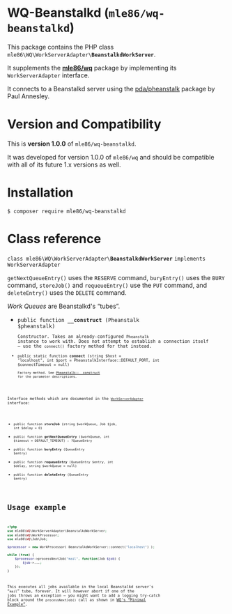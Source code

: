 # WQ-Beanstalkd  (`mle86/wq-beanstalkd`)

This package contains the PHP class
`mle86\WQ\WorkServerAdapter\`**`BeanstalkdWorkServer`**.

It supplements the
[**mle86/wq**](https://github.com/mle86/php-wq) package
by implementing its `WorkServerAdapter` interface.

It connects to a Beanstalkd server
using the [pda/pheanstalk](https://github.com/pda/pheanstalk) package
by Paul Annesley.


# Version and Compatibility

This is
**version 1.0.0**
of `mle86/wq-beanstalkd`.

It was developed for
version 1.0.0
of `mle86/wq`
and should be compatible
with all of its future 1.x versions as well.


# Installation

```
$ composer require mle86/wq-beanstalkd
```


# Class reference

`class mle86\WQ\WorkServerAdapter\`**`BeanstalkdWorkServer`** `implements WorkServerAdapter`

`getNextQueueEntry()` uses the `RESERVE` command,
`buryEntry()` uses the `BURY` command,
`storeJob()` and `requeueEntry()` use the `PUT` command,
and `deleteEntry()` uses the `DELETE` command.

*Work Queues* are Beanstalkd's “tubes”.

* <code>public function <b>__construct</b> (Pheanstalk $pheanstalk)<code>  
    Constructor.
    Takes an already-configured `Pheanstalk` instance to work with.
    Does not attempt to establish a connection itself –
    use the `connect()` factory method for that instead.
* <code>public static function <b>connect</b> (string $host = "localhost", int $port = PheanstalkInterface::DEFAULT_PORT, int $connectTimeout = null)<code>  
    Factory method.
    See [Pheanstalk::__construct](https://github.com/pda/pheanstalk/blob/master/src/Pheanstalk.php)
    for the parameter descriptions.

Interface methods
which are documented in the [`WorkServerAdapter`](https://github.com/mle86/php-wq#workserveradapter-interface) interface:

* <code>public function <b>storeJob</b> (string $workQueue, Job $job, int $delay = 0)</code>
* <code>public function <b>getNextQueueEntry</b> ($workQueue, int $timeout = DEFAULT_TIMEOUT) : ?QueueEntry</code>
* <code>public function <b>buryEntry</b> (QueueEntry $entry)</code>
* <code>public function <b>requeueEntry</b> (QueueEntry $entry, int $delay, string $workQueue = null)</code>
* <code>public function <b>deleteEntry</b> (QueueEntry $entry)</code>


# Usage example

```php
<?php
use mle86\WQ\WorkServerAdapter\BeanstalkdWorkServer;
use mle86\WQ\WorkProcessor;
use mle86\WQ\Job\Job;

$processor = new WorkProcessor( BeanstalkdWorkServer::connect("localhost") );

while (true) {
    $processor->processNextJob("mail", function(Job $job) {
        $job->...;
    });
}
```

This executes all jobs available in the local Beanstalkd server's “`mail`” tube, forever.
It will however abort if one of the jobs throws an exception –
you might want to add a logging try-catch block around the `processNextJob()` call
as shown in [WQ's “Minimal Example”](https://github.com/mle86/php-wq#minimal-example).

